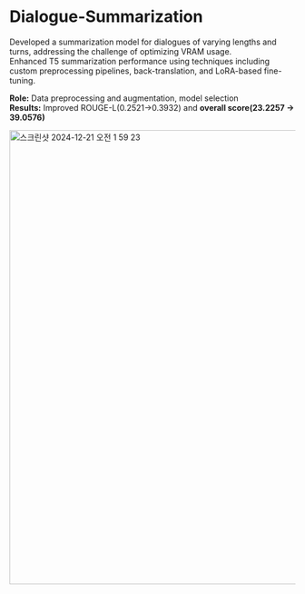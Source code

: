 # Dialogue-Summarization
Developed a summarization model for dialogues of varying lengths and turns, addressing the challenge of optimizing VRAM usage.    
Enhanced T5 summarization performance using techniques including custom preprocessing pipelines, back-translation, and LoRA-based fine-tuning.   

**Role:** Data preprocessing and augmentation, model selection   
**Results:** Improved ROUGE-L(0.2521->0.3932) and **overall score(23.2257 -> 39.0576)**    

<img width="800" alt="스크린샷 2024-12-21 오전 1 59 23" src="https://github.com/user-attachments/assets/0907b155-713d-4416-8adf-521a3c221913" />
